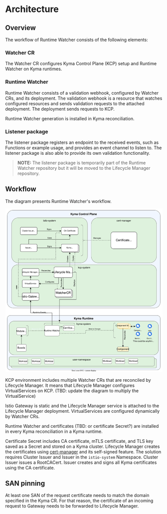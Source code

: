 # Architecture

## Overview

The workflow of Runtime Watcher consists of the following elements:

### Watcher CR

The Watcher CR configures Kyma Control Plane (KCP) setup and Runtime Watcher on Kyma runtimes.

### Runtime Watcher

Runtime Watcher consists of a validation webhook, configured by Watcher CRs, and its deployment. The validation webhook is a resource that watches configured resources and sends validation requests to the attached deployment. The deployment sends requests to KCP.

Runtime Watcher generation is installed in Kyma reconciliation.

### Listener package

The listener package registers an endpoint to the received events, such as Functions or example usage, and provides an event channel to listen to. The listener package is also able to provide its own validation functionality.

> **NOTE:** The listener package is temporarily part of the Runtime Watcher repository but it will be moved to the Lifecycle Manager repository.

## Workflow

The diagram presents Runtime Watcher's workflow.

![Runtime Watcher architecture](./assets/runtime_watcher_architecture_simplified.svg)

KCP environment includes multiple Watcher CRs that are reconciled by Lifecycle Manager. It means that Lifecycle Manager configures VirtualServices on KCP. (TBD: update the diagram to multiply the VirtualService)

Istio Gateway is static and the Lifecycle Manager service is attached to the Lifecycle Manager deployment. VirtualServices are configured dynamically by Watcher CRs.

Runtime Watcher and certificates (TBD: or certificate Secret?) are installed in every Kyma reconciliation in a Kyma runtime.

Certificate Secret includes CA certificate, mTLS certificate, and TLS key saved as a Secret and stored on a Kyma cluster. Lifecycle Manager creates the certificates using [cert-manager](https://github.com/cert-manager/cert-manager) and its self-signed feature. The solution requires Cluster Issuer and Issuer in the `istio-system` Namespace. Cluster Issuer issues a RootCACert. Issuer creates and signs all Kyma certificates using the CA certificate.

## SAN pinning

At least one SAN of the request certificate needs to match the domain specified in the Kyma CR. For that reason, the certificate of an incoming request to Gateway needs to be forwarded to Lifecycle Manager.

